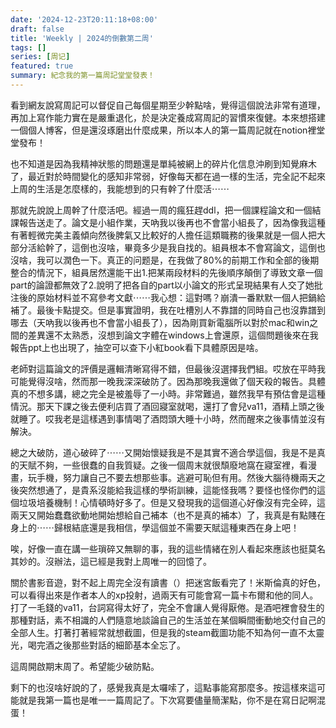 ```yaml
---
date: '2024-12-23T20:11:18+08:00'
draft: false
title: 'Weekly | 2024的倒數第二周'
tags: []
series: [周记]
featured: true
summary: 紀念我的第一篇周記堂堂發表！
---
```


看到網友說寫周記可以督促自己每個星期至少幹點啥，覺得這個說法非常有道理，再加上寫作能力實在是嚴重退化，於是決定養成寫周記的習慣來復健。本來想搭建一個個人博客，但是還沒琢磨出什麼成果，所以本人的第一篇周記就在notion裡堂堂發布！

也不知道是因為我精神狀態的問題還是單純被網上的碎片化信息沖刷到知覺麻木了，最近對於時間變化的感知非常弱，好像每天都在過一樣的生活，完全記不起來上周的生活是怎麼樣的，我能想到的只有幹了什麼活⋯⋯

那就先說說上周幹了什麼活吧。經過一周的瘋狂趕ddl，把一個課程論文和一個結課報告送走了。論文是小組作業，天吶我以後再也不會當小組長了，因為像我這種有著輕微完美主義傾向然後脾氣又比較好的人擔任這類職務的後果就是一個人把大部分活給幹了，這倒也沒啥，畢竟多少是我自找的。組員根本不會寫論文，這倒也沒啥，我可以潤色一下。真正的问题是，在我做了80%的前期工作和全部的後期整合的情況下，組員居然還能干出1.把某兩段材料的先後順序顛倒了導致文章一個part的論證都無效了2.說明了把各自的part以小論文的形式呈現結果有人交了她批注後的原始材料並不寫參考文獻⋯⋯我心想：這對嗎？崩潰一番默默一個人把鍋給補了。最後卡點提交。但是事實證明，我在吐槽別人不靠譜的同時自己也沒靠譜到哪去（天吶我以後再也不會當小組長了），因為剛買新電腦所以對於mac和win之間的差異還不太熟悉，沒想到論文字體在windows上會還原，這個問題後來在我報告ppt上也出現了，抽空可以查下小紅book看下具體原因是啥。

老師對這篇論文的評價是邏輯清晰寫得不錯，但最後沒選擇我們組。哎放在平時我可能覺得沒啥，然而那一晚我深深破防了。因為那晚我還做了個天殺的報告。具體真的不想多講，總之完全是被羞辱了一小時。非常難過，雖然我早有預估會是這種情況。那天下課之後去便利店買了酒回寢室就喝，還打了會兒va11，酒精上頭之後就睡了。哎我老是這樣遇到事情喝了酒悶頭大睡十小時，然而醒來之後事情並沒有解決。

總之大破防，道心破碎了⋯⋯又開始懷疑我是不是其實不適合學這個，我是不是真的天賦不夠，一些很蠢的自我質疑。之後一個周末就很頹廢地窩在寢室裡，看漫畫，玩手機，努力讓自己不要去想那些事。逃避可恥但有用。然後大腦待機兩天之後突然想通了，是貴系沒能給我這樣的學術訓練，這能怪我嗎？要怪也怪你們的這個垃圾培養機制！心情頓時好多了。但是又發現我的這個道心好像沒有完全碎，這兩天又開始蠢蠢欲動地開始想給自己補本（也不是真的補本）了，我真是有點賤在身上的⋯⋯歸根結底還是我相信，學這個並不需要天賦這種東西在身上吧！

唉，好像一直在講一些瑣碎又無聊的事，我的這些情緒在別人看起來應該也挺莫名其妙的。沒辦法，這已經是我對上周唯一的回憶了。

關於書影音遊，對不起上周完全沒有讀書（）把迷宮飯看完了！米斯倫真的好色，可以看得出來是作者本人的xp投射，過兩天有可能會寫一篇卡布爾和他的同人。打了一毛錢的va11，台詞寫得太好了，完全不會讓人覺得厭倦。是酒吧裡會發生的那種對話，素不相識的人們隨意地談論自己的生活並在某個瞬間衝動地交付自己的全部人生。打著打著經常就想截圖，但是我的steam截圖功能不知為何一直不太靈光，喝完酒之後那些對話的細節基本全忘了。

這周開啟期末周了。希望能少破防點。

剩下的也沒啥好說的了，感覺我真是太囉嗦了，這點事能寫那麼多。按這樣來這可能就是我第一篇也是唯一一篇周記了。下次寫要儘量簡潔點，你不是在寫日記啊混蛋！